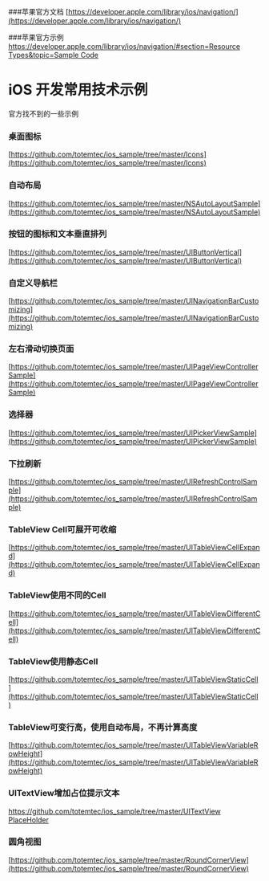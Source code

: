 ###苹果官方文档
[https://developer.apple.com/library/ios/navigation/](https://developer.apple.com/library/ios/navigation/)

###苹果官方示例
[https://developer.apple.com/library/ios/navigation/#section=Resource Types&topic=Sample Code](https://developer.apple.com/library/ios/navigation/#section=Resource%20Types&topic=Sample%20Code)

# iOS 开发常用技术示例
官方找不到的一些示例

### 桌面图标
[https://github.com/totemtec/ios_sample/tree/master/Icons](https://github.com/totemtec/ios_sample/tree/master/Icons)

### 自动布局
[https://github.com/totemtec/ios_sample/tree/master/NSAutoLayoutSample](https://github.com/totemtec/ios_sample/tree/master/NSAutoLayoutSample)

### 按钮的图标和文本垂直排列
[https://github.com/totemtec/ios_sample/tree/master/UIButtonVertical](https://github.com/totemtec/ios_sample/tree/master/UIButtonVertical)

### 自定义导航栏
[https://github.com/totemtec/ios_sample/tree/master/UINavigationBarCustomizing](https://github.com/totemtec/ios_sample/tree/master/UINavigationBarCustomizing)

### 左右滑动切换页面
[https://github.com/totemtec/ios_sample/tree/master/UIPageViewControllerSample](https://github.com/totemtec/ios_sample/tree/master/UIPageViewControllerSample)

### 选择器
[https://github.com/totemtec/ios_sample/tree/master/UIPickerViewSample](https://github.com/totemtec/ios_sample/tree/master/UIPickerViewSample)

### 下拉刷新
[https://github.com/totemtec/ios_sample/tree/master/UIRefreshControlSample](https://github.com/totemtec/ios_sample/tree/master/UIRefreshControlSample)

### TableView Cell可展开可收缩
[https://github.com/totemtec/ios_sample/tree/master/UITableViewCellExpand](https://github.com/totemtec/ios_sample/tree/master/UITableViewCellExpand)

### TableView使用不同的Cell
[https://github.com/totemtec/ios_sample/tree/master/UITableViewDifferentCell](https://github.com/totemtec/ios_sample/tree/master/UITableViewDifferentCell)

### TableView使用静态Cell
[https://github.com/totemtec/ios_sample/tree/master/UITableViewStaticCell](https://github.com/totemtec/ios_sample/tree/master/UITableViewStaticCell)

### TableView可变行高，使用自动布局，不再计算高度
[https://github.com/totemtec/ios_sample/tree/master/UITableViewVariableRowHeight](https://github.com/totemtec/ios_sample/tree/master/UITableViewVariableRowHeight)

### UITextView增加占位提示文本
[https://github.com/totemtec/ios_sample/tree/master/UITextView PlaceHolder](https://github.com/totemtec/ios_sample/tree/master/UITextView%2BPlaceHolder)

### 圆角视图
[https://github.com/totemtec/ios_sample/tree/master/RoundCornerView](https://github.com/totemtec/ios_sample/tree/master/RoundCornerView)
